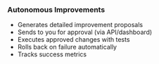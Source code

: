 ### Autonomous Improvements

- Generates detailed improvement proposals
- Sends to you for approval (via API/dashboard)
- Executes approved changes with tests
- Rolls back on failure automatically
- Tracks success metrics
